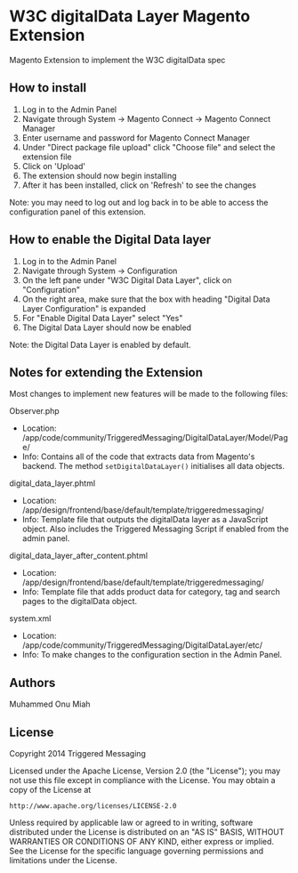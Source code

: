 W3C digitalData Layer Magento Extension
=======================================

Magento Extension to implement the W3C digitalData spec


How to install
--------------

1. Log in to the Admin Panel
2. Navigate through System -> Magento Connect -> Magento Connect Manager
3. Enter username and password for Magento Connect Manager
4. Under "Direct package file upload" click "Choose file" and select the extension file
5. Click on 'Upload'
6. The extension should now begin installing
7. After it has been installed, click on 'Refresh' to see the changes

Note: you may need to log out and log back in to be able to access the configuration panel of this extension.


How to enable the Digital Data layer
------------------------------------

1. Log in to the Admin Panel
2. Navigate through System -> Configuration
3. On the left pane under "W3C Digital Data Layer", click on "Configuration"
4. On the right area, make sure that the box with heading "Digital Data Layer Configuration" is expanded
4. For "Enable Digital Data Layer" select "Yes"
5. The Digital Data Layer should now be enabled

Note: the Digital Data Layer is enabled by default.


Notes for extending the Extension
---------------------------------

Most changes to implement new features will be made to the following files:

Observer.php

* Location: /app/code/community/TriggeredMessaging/DigitalDataLayer/Model/Page/
* Info: Contains all of the code that extracts data from Magento's backend. The method `setDigitalDataLayer()`
  initialises all data objects.


digital_data_layer.phtml

* Location: /app/design/frontend/base/default/template/triggeredmessaging/
* Info: Template file that outputs the digitalData layer as a JavaScript object. Also includes the Triggered Messaging
  Script if enabled from the admin panel.


digital_data_layer_after_content.phtml

* Location: /app/design/frontend/base/default/template/triggeredmessaging/
* Info: Template file that adds product data for category, tag and search pages to the digitalData object.


system.xml

* Location: /app/code/community/TriggeredMessaging/DigitalDataLayer/etc/
* Info: To make changes to the configuration section in the Admin Panel.


Authors
-------
Muhammed Onu Miah


License
-------
Copyright 2014 Triggered Messaging

Licensed under the Apache License, Version 2.0 (the "License");
you may not use this file except in compliance with the License.
You may obtain a copy of the License at

    http://www.apache.org/licenses/LICENSE-2.0

Unless required by applicable law or agreed to in writing, software
distributed under the License is distributed on an "AS IS" BASIS,
WITHOUT WARRANTIES OR CONDITIONS OF ANY KIND, either express or implied.
See the License for the specific language governing permissions and
limitations under the License.


